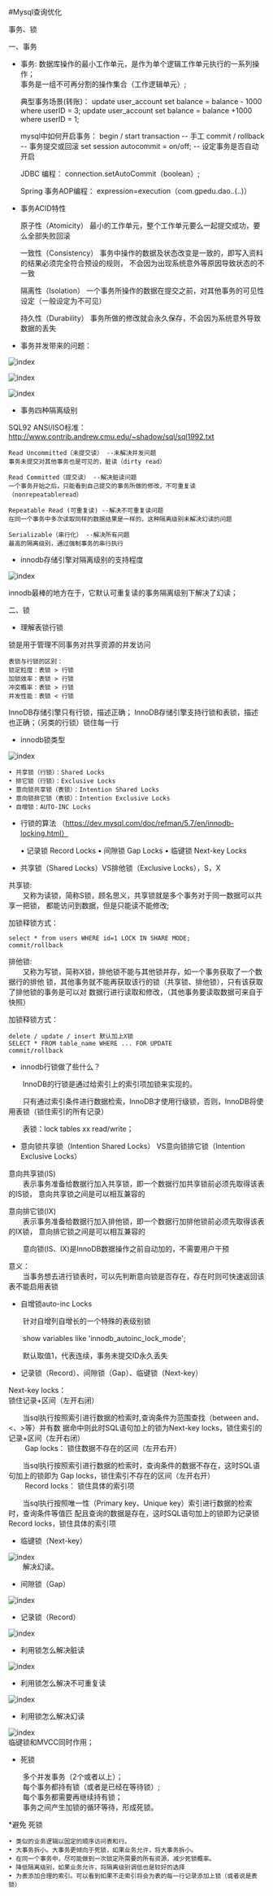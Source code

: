 #Mysql查询优化

事务、锁

一、事务

* 事务:
    数据库操作的最小工作单元，是作为单个逻辑工作单元执行的一系列操作；   
    事务是一组不可再分割的操作集合（工作逻辑单元）;
    
    
    典型事务场景(转账)：
    update user_account set balance = balance - 1000 where userID = 3;
    update user_account set balance = balance +1000 where userID = 1;
    
    mysql中如何开启事务：
    begin / start transaction -- 手工
    commit / rollback -- 事务提交或回滚
    set session autocommit = on/off; -- 设定事务是否自动开启
    
    JDBC 编程：
    connection.setAutoCommit（boolean）;
    
    Spring 事务AOP编程：
    expression=execution（com.gpedu.dao.*.*(..)）
    
* 事务ACID特性  


    原子性（Atomicity）
    最小的工作单元，整个工作单元要么一起提交成功，要么全部失败回滚
    
    一致性（Consistency）
    事务中操作的数据及状态改变是一致的，即写入资料的结果必须完全符合预设的规则，
    不会因为出现系统意外等原因导致状态的不一致
    
    隔离性（Isolation）
    一个事务所操作的数据在提交之前，对其他事务的可见性设定（一般设定为不可见）
    
    持久性（Durability）
    事务所做的修改就会永久保存，不会因为系统意外导致数据的丢失         
  
* 事务并发带来的问题：

![index](../images/脏读.png)    

![index](../images/不可重复读.png)    

![index](../images/幻读.png)    

* 事务四种隔离级别

SQL92 ANSI/ISO标准：http://www.contrib.andrew.cmu.edu/~shadow/sql/sql1992.txt

    Read Uncommitted（未提交读） --未解决并发问题
    事务未提交对其他事务也是可见的，脏读（dirty read）
    
    Read Committed（提交读） --解决脏读问题
    一个事务开始之后，只能看到自己提交的事务所做的修改，不可重复读（nonrepeatableread）
    
    Repeatable Read (可重复读) --解决不可重复读问题
    在同一个事务中多次读取同样的数据结果是一样的，这种隔离级别未解决幻读的问题
    
    Serializable（串行化） --解决所有问题
    最高的隔离级别，通过强制事务的串行执行
    
* innodb存储引擎对隔离级别的支持程度

 ![index](../images/innodb引擎对隔离级别的支持程度.png)    
 
 innodb最棒的地方在于，它默认可重复读的事务隔离级别下解决了幻读；
 
 
二、锁

* 理解表锁行锁

锁是用于管理不同事务对共享资源的并发访问

    表锁与行锁的区别：
    锁定粒度：表锁 > 行锁
    加锁效率：表锁 > 行锁
    冲突概率：表锁 > 行锁
    并发性能：表锁 < 行锁
    
InnoDB存储引擎只有行锁，描述正确；
InnoDB存储引擎支持行锁和表锁，描述也正确；（另类的行锁）锁住每一行

* innodb锁类型

 ![index](../images/innodb锁类型.png)    
 
    • 共享锁（行锁）：Shared Locks
    • 排它锁（行锁）：Exclusive Locks
    • 意向锁共享锁（表锁）：Intention Shared Locks
    • 意向锁排它锁（表锁）：Intention Exclusive Locks
    • 自增锁：AUTO-INC Locks
    
* 行锁的算法 （https://dev.mysql.com/doc/refman/5.7/en/innodb-locking.html）


    • 记录锁 Record Locks
    • 间隙锁 Gap Locks
    • 临键锁 Next-key Locks
    
* 共享锁（Shared Locks）VS排他锁（Exclusive Locks），S，X

共享锁:   
　　又称为读锁，简称S锁，顾名思义，共享锁就是多个事务对于同一数据可以共享一把锁，
都能访问到数据，但是只能读不能修改;

加锁释锁方式：

    select * from users WHERE id=1 LOCK IN SHARE MODE;
    commit/rollback

排他锁:   
　　又称为写锁，简称X锁，排他锁不能与其他锁并存，如一个事务获取了一个数据行的排他
锁，其他事务就不能再获取该行的锁（共享锁、排他锁），只有该获取了排他锁的事务是可以对
数据行进行读取和修改，（其他事务要读取数据可来自于快照）

加锁释锁方式：
  
    delete / update / insert 默认加上X锁
    SELECT * FROM table_name WHERE ... FOR UPDATE
    commit/rollback
    
* innodb行锁做了些什么？

　　InnoDB的行锁是通过给索引上的索引项加锁来实现的。

　　只有通过索引条件进行数据检索，InnoDB才使用行级锁，否则，InnoDB将使用表锁（锁住索引的所有记录）

　　表锁：lock tables xx read/write；
    
* 意向锁共享锁（Intention Shared Locks） VS意向锁排它锁（Intention Exclusive Locks）

意向共享锁(IS)  
　　表示事务准备给数据行加入共享锁，即一个数据行加共享锁前必须先取得该表的IS锁，
意向共享锁之间是可以相互兼容的

意向排它锁(IX)  
　　表示事务准备给数据行加入排他锁，即一个数据行加排他锁前必须先取得该表的IX锁，
意向排它锁之间是可以相互兼容的

　　意向锁(IS、IX)是InnoDB数据操作之前自动加的，不需要用户干预

意义：  
　　当事务想去进行锁表时，可以先判断意向锁是否存在，存在时则可快速返回该表不能启用表锁


* 自增锁auto-inc Locks

　　针对自增列自增长的一个特殊的表级别锁

　　show variables like 'innodb_autoinc_lock_mode';
    
　　默认取值1，代表连续，事务未提交ID永久丢失

* 记录锁（Record）、间隙锁（Gap）、临键锁（Next-key）

Next-key locks：      
锁住记录+区间（左开右闭）     

　　当sql执行按照索引进行数据的检索时,查询条件为范围查找（between and、<、>等）并有数
据命中则此时SQL语句加上的锁为Next-key locks，锁住索引的记录+区间（左开右闭）    
　　
Gap locks：
锁住数据不存在的区间（左开右开）   
  
　　当sql执行按照索引进行数据的检索时，查询条件的数据不存在，这时SQL语句加上的锁即为
Gap locks，锁住索引不存在的区间（左开右开）  
　　
Record locks：
锁住具体的索引项       

　　当sql执行按照唯一性（Primary key、Unique key）索引进行数据的检索时，查询条件等值匹
配且查询的数据是存在，这时SQL语句加上的锁即为记录锁Record locks，锁住具体的索引项


* 临键锁（Next-key）

 ![index](../images/临键锁.png)    
　　解决幻读。 
 

* 间隙锁（Gap）

![index](../images/间隙锁.png)    

* 记录锁（Record）

![index](../images/记录锁.png)    
 
 
* 利用锁怎么解决脏读
 
![index](../images/解决脏读.png)    

* 利用锁怎么解决不可重复读

![index](../images/解决不可重复读.png)    

* 利用锁怎么解决幻读

![index](../images/解决幻读.png)    
    临键锁和MVCC同时作用；
    
    
    
* 死锁

　　多个并发事务（2个或者以上）；   
　　每个事务都持有锁（或者是已经在等待锁）;   
　　每个事务都需要再继续持有锁；   
　　事务之间产生加锁的循环等待，形成死锁。    

*避免 死锁

    • 类似的业务逻辑以固定的顺序访问表和行。
    • 大事务拆小。大事务更倾向于死锁，如果业务允许，将大事务拆小。
    • 在同一个事务中，尽可能做到一次锁定所需要的所有资源，减少死锁概率。
    • 降低隔离级别，如果业务允许，将隔离级别调低也是较好的选择
    • 为表添加合理的索引。可以看到如果不走索引将会为表的每一行记录添加上锁（或者说是表锁）